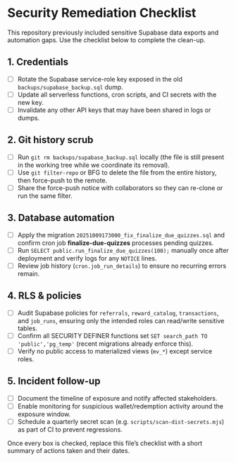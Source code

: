 # Security Remediation Checklist

This repository previously included sensitive Supabase data exports and automation gaps. Use the checklist below to complete the clean-up.

## 1. Credentials
- [ ] Rotate the Supabase service-role key exposed in the old `backups/supabase_backup.sql` dump.
- [ ] Update all serverless functions, cron scripts, and CI secrets with the new key.
- [ ] Invalidate any other API keys that may have been shared in logs or dumps.

## 2. Git history scrub
- [ ] Run `git rm backups/supabase_backup.sql` locally (the file is still present in the working tree while we coordinate its removal).
- [ ] Use `git filter-repo` or BFG to delete the file from the entire history, then force-push to the remote.
- [ ] Share the force-push notice with collaborators so they can re-clone or run the same filter.

## 3. Database automation
- [ ] Apply the migration `20251009173000_fix_finalize_due_quizzes.sql` and confirm cron job **finalize-due-quizzes** processes pending quizzes.
- [ ] Run `SELECT public.run_finalize_due_quizzes(100);` manually once after deployment and verify logs for any `NOTICE` lines.
- [ ] Review job history (`cron.job_run_details`) to ensure no recurring errors remain.

## 4. RLS & policies
- [ ] Audit Supabase policies for `referrals`, `reward_catalog`, `transactions`, and `job_runs`, ensuring only the intended roles can read/write sensitive tables.
- [ ] Confirm all SECURITY DEFINER functions set `SET search_path TO 'public','pg_temp'` (recent migrations already enforce this).
- [ ] Verify no public access to materialized views (`mv_*`) except service roles.

## 5. Incident follow-up
- [ ] Document the timeline of exposure and notify affected stakeholders.
- [ ] Enable monitoring for suspicious wallet/redemption activity around the exposure window.
- [ ] Schedule a quarterly secret scan (e.g. `scripts/scan-dist-secrets.mjs`) as part of CI to prevent regressions.

Once every box is checked, replace this file’s checklist with a short summary of actions taken and their dates.
